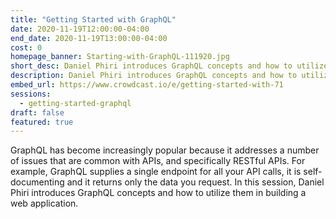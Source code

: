 ```yaml
---
title: "Getting Started with GraphQL"
date: 2020-11-19T12:00:00-04:00
end_date: 2020-11-19T13:00:00-04:00
cost: 0
homepage_banner: Starting-with-GraphQL-111920.jpg
short_desc: Daniel Phiri introduces GraphQL concepts and how to utilize them in building a web application.
description: Daniel Phiri introduces GraphQL concepts and how to utilize them in building a web application.
embed_url: https://www.crowdcast.io/e/getting-started-with-71
sessions:
  - getting-started-graphql
draft: false
featured: true
---
```


GraphQL has become increasingly popular because it addresses a number of issues that are common with APIs, and specifically RESTful APIs. For example, GraphQL supplies a single endpoint for all your API calls, it is self-documenting and it returns only the data you request. In this session, Daniel Phiri introduces GraphQL concepts and how to utilize them in building a web application.
